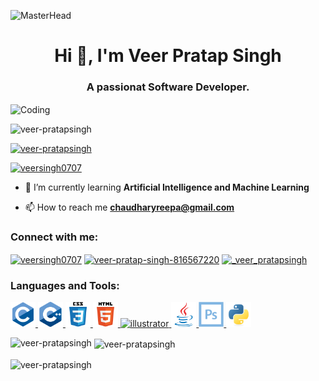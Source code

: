 ![MasterHead](https://cdn.kibrispdr.org/data/1760/digital-marketing-animated-gif-20.gif)
<h1 align="center">Hi 👋, I'm Veer Pratap Singh</h1>
<h3 align="center">A passionat Software Developer.</h3>
<img align="center" alt="Coding" width="400" src="https://camo.githubusercontent.com/5ddf73ad3a205111cf8c686f687fc216c2946a75005718c8da5b837ad9de78c9/68747470733a2f2f7468756d62732e6766796361742e636f6d2f4576696c4e657874446576696c666973682d736d616c6c2e676966">

<p align="left"> <img src="https://komarev.com/ghpvc/?username=veer-pratapsingh&label=Profile%20views&color=0e75b6&style=flat" alt="veer-pratapsingh" /> </p>

<p align="left"> <a href="https://github.com/ryo-ma/github-profile-trophy"><img src="https://github-profile-trophy.vercel.app/?username=veer-pratapsingh" alt="veer-pratapsingh" /></a> </p>

<p align="left"> <a href="https://twitter.com/veersingh0707" target="blank"><img src="https://img.shields.io/twitter/follow/veersingh0707?logo=twitter&style=for-the-badge" alt="veersingh0707" /></a> </p>

- 🌱 I’m currently learning **Artificial Intelligence and Machine Learning**

- 📫 How to reach me **chaudharyreepa@gmail.com**

<h3 align="left">Connect with me:</h3>
<p align="left">
<a href="https://twitter.com/veersingh0707" target="blank"><img align="center" src="https://raw.githubusercontent.com/rahuldkjain/github-profile-readme-generator/master/src/images/icons/Social/twitter.svg" alt="veersingh0707" height="30" width="40" /></a>
<a href="https://linkedin.com/in/veer-pratap-singh-816567220" target="blank"><img align="center" src="https://raw.githubusercontent.com/rahuldkjain/github-profile-readme-generator/master/src/images/icons/Social/linked-in-alt.svg" alt="veer-pratap-singh-816567220" height="30" width="40" /></a>
<a href="https://instagram.com/_veer_pratapsingh" target="blank"><img align="center" src="https://raw.githubusercontent.com/rahuldkjain/github-profile-readme-generator/master/src/images/icons/Social/instagram.svg" alt="_veer_pratapsingh" height="30" width="40" /></a>
</p>

<h3 align="left">Languages and Tools:</h3>
<p align="left"> <a href="https://www.cprogramming.com/" target="_blank" rel="noreferrer"> <img src="https://raw.githubusercontent.com/devicons/devicon/master/icons/c/c-original.svg" alt="c" width="40" height="40"/> </a> <a href="https://www.w3schools.com/cpp/" target="_blank" rel="noreferrer"> <img src="https://raw.githubusercontent.com/devicons/devicon/master/icons/cplusplus/cplusplus-original.svg" alt="cplusplus" width="40" height="40"/> </a> <a href="https://www.w3schools.com/css/" target="_blank" rel="noreferrer"> <img src="https://raw.githubusercontent.com/devicons/devicon/master/icons/css3/css3-original-wordmark.svg" alt="css3" width="40" height="40"/> </a> <a href="https://www.w3.org/html/" target="_blank" rel="noreferrer"> <img src="https://raw.githubusercontent.com/devicons/devicon/master/icons/html5/html5-original-wordmark.svg" alt="html5" width="40" height="40"/> </a> <a href="https://www.adobe.com/in/products/illustrator.html" target="_blank" rel="noreferrer"> <img src="https://www.vectorlogo.zone/logos/adobe_illustrator/adobe_illustrator-icon.svg" alt="illustrator" width="40" height="40"/> </a> <a href="https://www.java.com" target="_blank" rel="noreferrer"> <img src="https://raw.githubusercontent.com/devicons/devicon/master/icons/java/java-original.svg" alt="java" width="40" height="40"/> </a> <a href="https://www.photoshop.com/en" target="_blank" rel="noreferrer"> <img src="https://raw.githubusercontent.com/devicons/devicon/master/icons/photoshop/photoshop-line.svg" alt="photoshop" width="40" height="40"/> </a> <a href="https://www.python.org" target="_blank" rel="noreferrer"> <img src="https://raw.githubusercontent.com/devicons/devicon/master/icons/python/python-original.svg" alt="python" width="40" height="40"/> </a> </p>

<p><img align="left" src="https://github-readme-stats.vercel.app/api/top-langs?username=veer-pratapsingh&show_icons=true&locale=en&layout=compact" alt="veer-pratapsingh" /></p>

<p>&nbsp;<img align="center" src="https://github-readme-stats.vercel.app/api?username=veer-pratapsingh&show_icons=true&locale=en" alt="veer-pratapsingh" /></p>

<p><img align="center" src="https://github-readme-streak-stats.herokuapp.com/?user=veer-pratapsingh&" alt="veer-pratapsingh" /></p>
